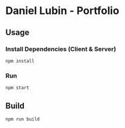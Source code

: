 ﻿# Daniel Lubin - Portfolio

## Usage

### Install Dependencies (Client & Server)

```
npm install
```

### Run

```
npm start
```

## Build

```
npm run build
```
